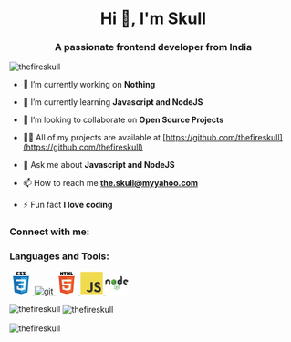 <h1 align="center">Hi 👋, I'm Skull</h1>
<h3 align="center">A passionate frontend developer from India</h3>

<p align="left"> <img src="https://komarev.com/ghpvc/?username=thefireskull&label=Profile%20views&color=0e75b6&style=flat" alt="thefireskull" /> </p>

- 🔭 I’m currently working on **Nothing**

- 🌱 I’m currently learning **Javascript and NodeJS**

- 👯 I’m looking to collaborate on **Open Source Projects**

- 👨‍💻 All of my projects are available at [https://github.com/thefireskull](https://github.com/thefireskull)

- 💬 Ask me about **Javascript and NodeJS**

- 📫 How to reach me **the.skull@myyahoo.com**

- ⚡ Fun fact **I love coding**

<h3 align="left">Connect with me:</h3>
<p align="left">
</p>

<h3 align="left">Languages and Tools:</h3>
<p align="left"> <a href="https://www.w3schools.com/css/" target="_blank" rel="noreferrer"> <img src="https://raw.githubusercontent.com/devicons/devicon/master/icons/css3/css3-original-wordmark.svg" alt="css3" width="40" height="40"/> </a> <a href="https://git-scm.com/" target="_blank" rel="noreferrer"> <img src="https://www.vectorlogo.zone/logos/git-scm/git-scm-icon.svg" alt="git" width="40" height="40"/> </a> <a href="https://www.w3.org/html/" target="_blank" rel="noreferrer"> <img src="https://raw.githubusercontent.com/devicons/devicon/master/icons/html5/html5-original-wordmark.svg" alt="html5" width="40" height="40"/> </a> <a href="https://developer.mozilla.org/en-US/docs/Web/JavaScript" target="_blank" rel="noreferrer"> <img src="https://raw.githubusercontent.com/devicons/devicon/master/icons/javascript/javascript-original.svg" alt="javascript" width="40" height="40"/> </a> <a href="https://nodejs.org" target="_blank" rel="noreferrer"> <img src="https://raw.githubusercontent.com/devicons/devicon/master/icons/nodejs/nodejs-original-wordmark.svg" alt="nodejs" width="40" height="40"/> </a> </p>

<p><img align="left" src="https://github-readme-stats.vercel.app/api/top-langs?username=thefireskull&show_icons=true&locale=en&layout=compact" alt="thefireskull" /></p>

<p>&nbsp;<img align="center" src="https://github-readme-stats.vercel.app/api?username=thefireskull&show_icons=true&locale=en" alt="thefireskull" /></p>

<p><img align="center" src="https://github-readme-streak-stats.herokuapp.com/?user=thefireskull&" alt="thefireskull" /></p>
